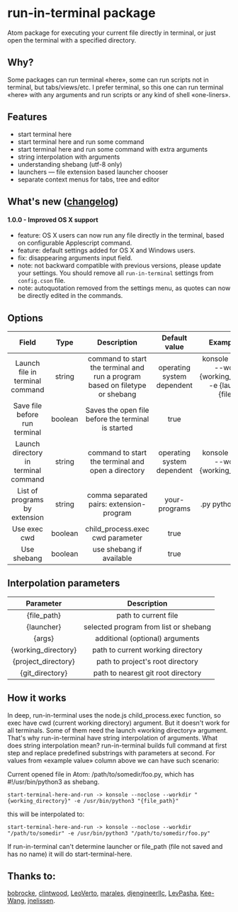 # run-in-terminal package

Atom package for executing your current file directly in terminal, or just open the terminal with a specified directory.

## Why?
Some packages can run terminal «here», some can run scripts not in terminal, but tabs/views/etc. I prefer terminal, so this one can run terminal «here» with any arguments and run scripts or any kind of shell «one-liners».

## Features
* start terminal here
* start terminal here and run some command
* start terminal here and run some command with extra arguments
* string interpolation with arguments
* understanding shebang (utf-8 only)
* launchers — file extension based launcher chooser
* separate context menus for tabs, tree and editor

## What's new ([changelog](https://github.com/pohmelie/run-in-terminal/blob/master/CHANGELOG.md))
#### 1.0.0 - Improved OS X support
* feature: OS X users can now run any file directly in the terminal, based on configurable Applescript command.
* feature: default settings added for OS X and Windows users.
* fix: disappearing arguments input field.
* note: not backward compatible with previous versions, please update your settings. You should remove all `run-in-terminal` settings from `config.cson` file.
* note: autoquotation removed from the settings menu, as quotes can now be directly edited in the commands.

## Options

| Field                          |   Type  |                Description                               |        Default value             |                 Example value                   |
|:------------------------------:|:-------:|:--------------------------------------------------------:|:--------------------------------:|:-----------------------------------------------:|
| Launch file in terminal command| string  | command to start the terminal and run a program based on filetype or shebang       | operating system dependent       | konsole --noclose --workdir "{working_directory}" -e {launcher} "{file_dir}" |
| Save file before run terminal  | boolean | Saves the open file before the terminal is started       | true                             | -                                               |
| Launch directory in terminal command   | string  | command to start the terminal and open a directory   | operating system dependent   | konsole --noclose --workdir "{working_directory}" |
| List of programs by extension  | string  | comma separated pairs: extension-program                 | your-programs                    | .py python3, .lua lua                           |
| Use exec cwd                   | boolean | child_process.exec cwd parameter                         | true                             | -                                               |
| Use shebang                    | boolean | use shebang if available                                 | true                             | -                                               |


## Interpolation parameters
| Parameter           | Description                       |
|:-------------------:|:---------------------------------:|
| {file_path}         | path to current file              |
| {launcher}          | selected program from list or shebang|
| {args}              | additional (optional) arguments   |
| {working_directory} | path to current working directory |
| {project_directory} | path to project's root directory  |
| {git_directory}     | path to nearest git root directory|


## How it works
In deep, run-in-terminal uses the node.js child_process.exec function, so exec have cwd (current working directory) argument. But it doesn't work for all terminals. Some of them need the launch «working directory» argument. That's why run-in-terminal have string interpolation of arguments. What does string interpolation mean? run-in-terminal builds full command at first step and replace predefined substrings with parameters at second. For values from «example value» column above we can have such scenario:

Current opened file in Atom: /path/to/somedir/foo.py, which has #!/usr/bin/python3 as shebang.

    start-terminal-here-and-run -> konsole --noclose --workdir "{working_directory}" -e /usr/bin/python3 "{file_path}"

this will be interpolated to:

    start-terminal-here-and-run -> konsole --noclose --workdir "/path/to/somedir" -e /usr/bin/python3 "/path/to/somedir/foo.py"

If run-in-terminal can't determine launcher or file_path (file not saved and has no name) it will do start-terminal-here.

## Thanks to:
[bobrocke](https://github.com/bobrocke), [clintwood](https://github.com/clintwood), [LeoVerto](https://github.com/LeoVerto), [marales](https://github.com/marales), [djengineerllc](https://github.com/djengineerllc), [LevPasha](https://github.com/LevPasha), [Kee-Wang](https://github.com/Kee-Wang), [jnelissen](https://github.com/jnelissen).
